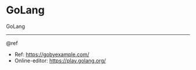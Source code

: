 # GoLang
GoLang

---
@ref
- Ref: https://gobyexample.com/
- Online-editor: https://play.golang.org/
